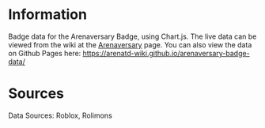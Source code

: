 # Information
Badge data for the Arenaversary Badge, using Chart.js. The live data can be viewed from the wiki at the [Arenaversary](https://arenatd.fandom.com/wiki/Arenaversary) page. You can also view the data on Github Pages here: https://arenatd-wiki.github.io/arenaversary-badge-data/
# Sources
Data Sources: Roblox, Rolimons 
